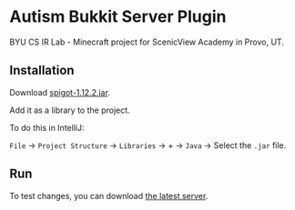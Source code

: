 # Autism Bukkit Server Plugin

BYU CS IR Lab - Minecraft project for ScenicView Academy in Provo, UT.

## Installation

Download [spigot-1.12.2.jar](https://drive.google.com/file/d/1t82nWSSzr0O4EmujWyXA6LTFcvdTt-8v/view?usp=sharing).

Add it as a library to the project.

To do this in IntelliJ:

`File` -> `Project Structure` -> `Libraries` -> *+* -> `Java` -> Select the `.jar` file.

## Run

To test changes, you can download [the latest server](https://drive.google.com/file/d/1wjeAv2i-atwKnjt5EsTkbl2AHqK3hYle/view?usp=sharing).
